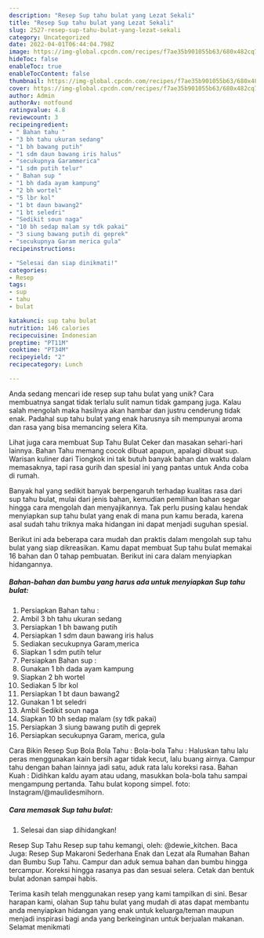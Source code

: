 ```yaml
---
description: "Resep Sup tahu bulat yang Lezat Sekali"
title: "Resep Sup tahu bulat yang Lezat Sekali"
slug: 2527-resep-sup-tahu-bulat-yang-lezat-sekali
category: Uncategorized
date: 2022-04-01T06:44:04.798Z
image: https://img-global.cpcdn.com/recipes/f7ae35b901055b63/680x482cq70/sup-tahu-bulat-foto-resep-utama.jpg
hideToc: false
enableToc: true
enableTocContent: false
thumbnail: https://img-global.cpcdn.com/recipes/f7ae35b901055b63/680x482cq70/sup-tahu-bulat-foto-resep-utama.jpg
cover: https://img-global.cpcdn.com/recipes/f7ae35b901055b63/680x482cq70/sup-tahu-bulat-foto-resep-utama.jpg
author: Admin
authorAv: notfound
ratingvalue: 4.8
reviewcount: 3
recipeingredient:
- " Bahan tahu "
- "3 bh tahu ukuran sedang"
- "1 bh bawang putih"
- "1 sdm daun bawang iris halus"
- "secukupnya Garammerica"
- "1 sdm putih telur"
- " Bahan sup "
- "1 bh dada ayam kampung"
- "2 bh wortel"
- "5 lbr kol"
- "1 bt daun bawang2"
- "1 bt seledri"
- "Sedikit soun naga"
- "10 bh sedap malam sy tdk pakai"
- "3 siung bawang putih di geprek"
- "secukupnya Garam merica gula"
recipeinstructions:

- "Selesai dan siap dinikmati!"
categories:
- Resep
tags:
- sup
- tahu
- bulat

katakunci: sup tahu bulat 
nutrition: 146 calories
recipecuisine: Indonesian
preptime: "PT11M"
cooktime: "PT34M"
recipeyield: "2"
recipecategory: Lunch

---
```





Anda sedang mencari ide resep sup tahu bulat yang unik? Cara membuatnya sangat tidak terlalu sulit namun tidak gampang juga. Kalau salah mengolah maka hasilnya akan hambar dan justru cenderung tidak enak. Padahal sup tahu bulat yang enak harusnya sih mempunyai aroma dan rasa yang bisa memancing selera Kita.





Lihat juga cara membuat Sup Tahu Bulat Ceker dan masakan sehari-hari lainnya. Bahan Tahu memang cocok dibuat apapun, apalagi dibuat sup. Warisan kuliner dari Tiongkok ini tak butuh banyak bahan dan waktu dalam memasaknya, tapi rasa gurih dan spesial ini yang pantas untuk Anda coba di rumah.

Banyak hal yang sedikit banyak berpengaruh terhadap kualitas rasa dari sup tahu bulat, mulai dari jenis bahan, kemudian pemilihan bahan segar hingga cara mengolah dan menyajikannya. Tak perlu pusing kalau hendak menyiapkan sup tahu bulat yang enak di mana pun kamu berada, karena asal sudah tahu triknya maka hidangan ini dapat menjadi suguhan spesial.






Berikut ini ada beberapa cara mudah dan praktis dalam mengolah sup tahu bulat yang siap dikreasikan. Kamu dapat membuat Sup tahu bulat memakai 16 bahan dan 0 tahap pembuatan. Berikut ini cara dalam menyiapkan hidangannya.

<!--inarticleads1-->

##### Bahan-bahan dan bumbu yang harus ada untuk menyiapkan Sup tahu bulat:

1. Persiapkan  Bahan tahu :
1. Ambil 3 bh tahu ukuran sedang
1. Persiapkan 1 bh bawang putih
1. Persiapkan 1 sdm daun bawang iris halus
1. Sediakan secukupnya Garam,merica
1. Siapkan 1 sdm putih telur
1. Persiapkan  Bahan sup :
1. Gunakan 1 bh dada ayam kampung
1. Siapkan 2 bh wortel
1. Sediakan 5 lbr kol
1. Persiapkan 1 bt daun bawang2
1. Gunakan 1 bt seledri
1. Ambil Sedikit soun naga
1. Siapkan 10 bh sedap malam (sy tdk pakai)
1. Persiapkan 3 siung bawang putih di geprek
1. Persiapkan secukupnya Garam, merica, gula


Cara Bikin Resep Sup Bola Bola Tahu : Bola-bola Tahu : Haluskan tahu lalu peras menggunakan kain bersih agar tidak kecut, lalu buang airnya. Campur tahu dengan bahan lainnya jadi satu, aduk rata lalu koreksi rasa. Bahan Kuah : Didihkan kaldu ayam atau udang, masukkan bola-bola tahu sampai mengampung pertanda. Tahu bulat kopong simpel. foto: Instagram/@maulidesmihorn. 

<!--inarticleads2-->

##### Cara memasak Sup tahu bulat:


1. Selesai dan siap dihidangkan!

Resep Sup Tahu Resep sup tahu kemangi, oleh: @dewie_kitchen. Baca Juga: Resep Sup Makaroni Sederhana Enak dan Lezat ala Rumahan Bahan dan Bumbu Sup Tahu. Campur dan aduk semua bahan dan bumbu hingga tercampur. Koreksi hingga rasanya pas dan sesuai selera. Cetak dan bentuk bulat adonan sampai habis. 

Terima kasih telah menggunakan resep yang kami tampilkan di sini. Besar harapan kami, olahan Sup tahu bulat yang mudah di atas dapat membantu anda menyiapkan hidangan yang enak untuk keluarga/teman maupun menjadi inspirasi bagi anda yang berkeinginan untuk berjualan makanan. Selamat menikmati

